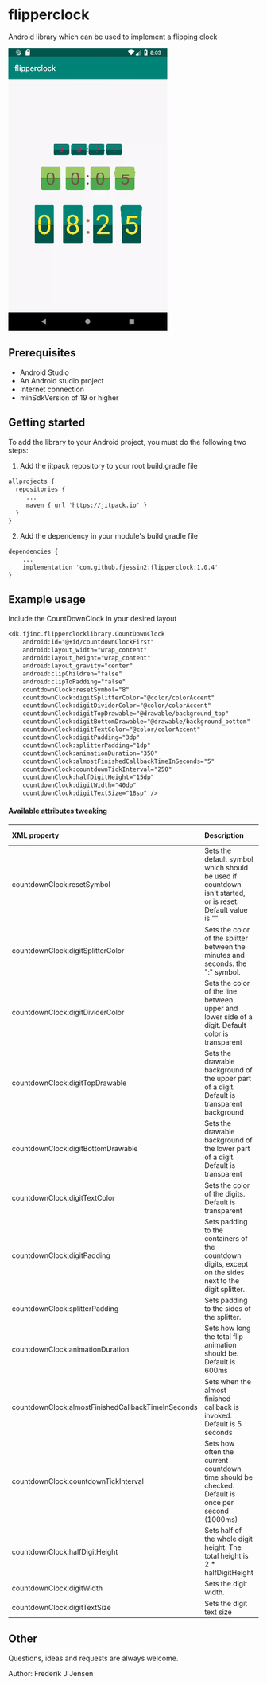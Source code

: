 # flipperclock
Android library which can be used to implement a flipping clock

![Gif showing example](https://github.com/Fjessin2/flipperclock/blob/master/example.gif)

## Prerequisites

- Android Studio
- An Android studio project
- Internet connection
- minSdkVersion of 19 or higher

## Getting started

To add the library to your Android project, you must do the following two steps:
1. Add the jitpack repository to your root build.gradle file

```
allprojects {
  repositories {
     ...
     maven { url 'https://jitpack.io' }
  }
}
```

2. Add the dependency in your module's build.gradle file

```
dependencies {
    ...
    implementation 'com.github.fjessin2:flipperclock:1.0.4'
}
```

## Example usage

Include the CountDownClock in your desired layout

```
<dk.fjinc.flipperclocklibrary.CountDownClock
    android:id="@+id/countdownClockFirst"
    android:layout_width="wrap_content"
    android:layout_height="wrap_content"
    android:layout_gravity="center"
    android:clipChildren="false"
    android:clipToPadding="false"
    countdownClock:resetSymbol="8"
    countdownClock:digitSplitterColor="@color/colorAccent"
    countdownClock:digitDividerColor="@color/colorAccent"
    countdownClock:digitTopDrawable="@drawable/background_top"
    countdownClock:digitBottomDrawable="@drawable/background_bottom"
    countdownClock:digitTextColor="@color/colorAccent"
    countdownClock:digitPadding="3dp"
    countdownClock:splitterPadding="1dp"
    countdownClock:animationDuration="350"
    countdownClock:almostFinishedCallbackTimeInSeconds="5"
    countdownClock:countdownTickInterval="250"
    countdownClock:halfDigitHeight="15dp"
    countdownClock:digitWidth="40dp"
    countdownClock:digitTextSize="18sp" />
```

#### Available attributes tweaking

| XML property                                        | Description  | Possible values  |
| :-------------                                      |:-------------| :-----:|
| countdownClock:resetSymbol                          | Sets the default symbol which should be used if countdown isn't started, or is reset. Default value is "" | Any symbol |
| countdownClock:digitSplitterColor                   | Sets the color of the splitter between the minutes and seconds. the ":" symbol.     | Any color |
| countdownClock:digitDividerColor                    | Sets the color of the line between upper and lower side of a digit. Default color is transparent      | Any color |
| countdownClock:digitTopDrawable                     | Sets the drawable background of the upper part of a digit. Default is transparent background      | Any drawable |
| countdownClock:digitBottomDrawable                  | Sets the drawable background of the lower part of a digit. Default is transparent      | Any drawable |
| countdownClock:digitTextColor                       | Sets the color of the digits. Default is transparent      | Any color |
| countdownClock:digitPadding                         | Sets padding to the containers of the countdown digits, except on the sides next to the digit splitter.      | Float, Int |
| countdownClock:splitterPadding                      | Sets padding to the sides of the splitter.     | Float, Int |
| countdownClock:animationDuration                    | Sets how long the total flip animation should be. Default is 600ms      | Int |
| countdownClock:almostFinishedCallbackTimeInSeconds  | Sets when the almost finished callback is invoked. Default is 5 seconds     | Int |
| countdownClock:countdownTickInterval                | Sets how often the current countdown time should be checked. Default is once per second (1000ms)      | Int |
| countdownClock:halfDigitHeight                      | Sets half of the whole digit height. The total height is 2 * halfDigitHeight      | dp, px |
| countdownClock:digitWidth                           | Sets the digit width.      | dp, px |
| countdownClock:digitTextSize                        | Sets the digit text size      | sp, px |


## Other
Questions, ideas and requests are always welcome.

Author: Frederik J Jensen
